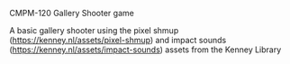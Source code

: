 CMPM-120 Gallery Shooter game

A basic gallery shooter using the pixel shmup (https://kenney.nl/assets/pixel-shmup) and 
impact sounds (https://kenney.nl/assets/impact-sounds) assets from the Kenney Library
